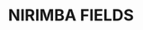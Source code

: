 ---
lastmod: '2025-04-06T06:05:20+00:00'
latitude: -33.730077
layout: suburb
longitude: 150.906502
postcode: '2763'
state: NSW
title: NIRIMBA FIELDS
url: /nsw/nirimba-fields/
---